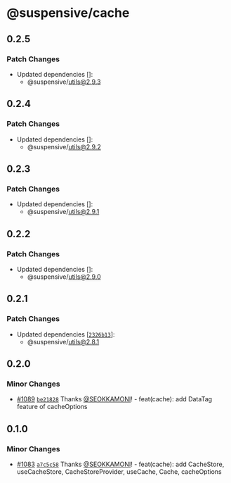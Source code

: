 # @suspensive/cache

## 0.2.5

### Patch Changes

- Updated dependencies []:
  - @suspensive/utils@2.9.3

## 0.2.4

### Patch Changes

- Updated dependencies []:
  - @suspensive/utils@2.9.2

## 0.2.3

### Patch Changes

- Updated dependencies []:
  - @suspensive/utils@2.9.1

## 0.2.2

### Patch Changes

- Updated dependencies []:
  - @suspensive/utils@2.9.0

## 0.2.1

### Patch Changes

- Updated dependencies [[`2326b13`](https://github.com/toss/suspensive/commit/2326b1341f167454a889953fb0bbf58449e1ca98)]:
  - @suspensive/utils@2.8.1

## 0.2.0

### Minor Changes

- [#1089](https://github.com/toss/suspensive/pull/1089) [`be21828`](https://github.com/toss/suspensive/commit/be218284dc67ccc84ffc29a0bfd84c578c1f37f1) Thanks [@SEOKKAMONI](https://github.com/SEOKKAMONI)! - feat(cache): add DataTag feature of cacheOptions

## 0.1.0

### Minor Changes

- [#1083](https://github.com/toss/suspensive/pull/1083) [`a7c5c58`](https://github.com/toss/suspensive/commit/a7c5c58521ab1aac93420c0a896683917c741af5) Thanks [@SEOKKAMONI](https://github.com/SEOKKAMONI)! - feat(cache): add CacheStore, useCacheStore, CacheStoreProvider, useCache, Cache, cacheOptions
